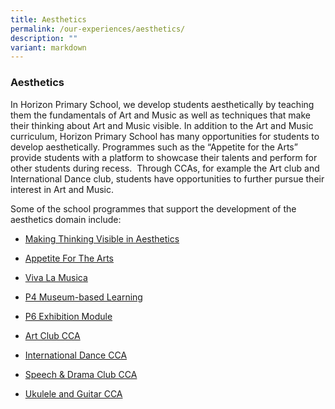 ```yaml
---
title: Aesthetics
permalink: /our-experiences/aesthetics/
description: ""
variant: markdown
---
```

### **Aesthetics**
In Horizon Primary School, we develop students aesthetically by teaching them the fundamentals of Art and Music as well as techniques that make their thinking about Art and Music visible. In addition to the Art and Music curriculum, Horizon Primary School has many opportunities for students to develop aesthetically. Programmes such as the “Appetite for the Arts” provide students with a platform to showcase their talents and perform for other students during recess.  Through CCAs, for example the Art club and International Dance club, students have opportunities to further pursue their interest in Art and Music.

Some of the school programmes that support the development of the aesthetics domain include:

* [Making Thinking Visible in Aesthetics](https://staging.d21co4ykjghpsi.amplifyapp.com/our-experiences/aesthetics/making-thinking-visible-in-aesthetics/)
* [Appetite For The Arts](https://staging.d21co4ykjghpsi.amplifyapp.com/our-experiences/aesthetics/appetite-for-the-arts/)
* [Viva La Musica](https://staging.d21co4ykjghpsi.amplifyapp.com/our-experiences/aesthetics/viva-la-musica/)
* [P4 Museum-based Learning](https://staging.d21co4ykjghpsi.amplifyapp.com/our-experiences/aesthetics/p4-museum-based-learning/)
* [P6 Exhibition Module](https://staging.d21co4ykjghpsi.amplifyapp.com/our-experiences/aesthetics/p6-exhibition-module/)
* [Art Club CCA](https://staging.d21co4ykjghpsi.amplifyapp.com/our-experiences/aesthetics/art-club/)
* [International Dance CCA](https://staging.d21co4ykjghpsi.amplifyapp.com/our-experiences/aesthetics/international-dance/)
* [Speech & Drama Club CCA](https://staging.d21co4ykjghpsi.amplifyapp.com/our-experiences/aesthetics/speech-and-drama-club/)

* [Ukulele and Guitar CCA](https://staging.d21co4ykjghpsi.amplifyapp.com/our-experiences/aesthetics/ukulele-and-guitar/)